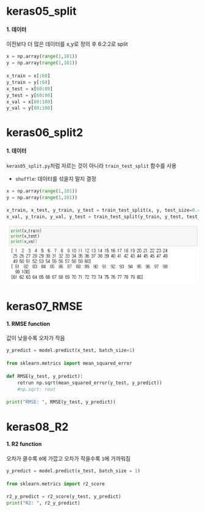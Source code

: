# keras05_split

#### 1. 데이터

이전보다 더 많은 데이터를  x,y로 정의 후 6:2:2로 split

```python
x = np.array(range(1,101))
y = np.array(range(1,101))

x_train = x[:60]
y_train = y[:60]
x_test = x[60:80]
y_test = y[60:80]
x_val = x[80:100]
y_val = y[80:100]
```





# keras06_split2

####  1. 데이터

`keras05_split.py`처럼 자르는 것이 아니라 `train_test_split` 함수를 사용

- `shuffle`: 데이터를 섞을지 말지 결정

```python
x = np.array(range(1,101))
y = np.array(range(1,101))

x_train, x_test, y_train, y_test = train_test_split(x, y, test_size=0.4, shuffle=False)
x_val, y_train, y_val, y_test = train_test_split(y_train, y_test, test_size=0.5, shuffle=False)
```

![image-20200126135915369](image/image-20200126135915369.png)  





# keras07_RMSE

#### 1. RMSE function

값이 낮을수록 오차가 작음

```python
y_predict = model.predict(x_test, batch_size=1)

from sklearn.metrics import mean_squared_error

def RMSE(y_test, y_predict):
    retrun np.sqrt(mean_squared_error(y_test, y_predict))
    #np.sqrt: root
    
print("RMSE: ", RMSE(y_test, y_predict))
```





# keras08_R2

#### 1. R2 function

오차가 클수록 `0`에 가깝고 오차가 작을수록 `1`에 가까워짐

```python
y_predict = model.predict(x_test, batch_size = 1)

from sklearn.metrics import r2_score

r2_y_predict = r2_score(y_test, y_predict)
print("R2: ", r2_y_predict)
```